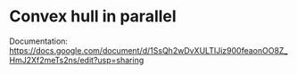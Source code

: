 # Convex hull in parallel

Documentation: https://docs.google.com/document/d/1SsQh2wDvXULTIJiz900feaonOO8Z_HmJ2Xf2meTs2ns/edit?usp=sharing
